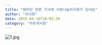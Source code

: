 ```yaml
---
title: "해피빈 관련 기사에 사랑나눔의사회가 있네요"
author: "의사회"
date: 2015-04-16T18:02:29
category: "자유게시판"
---
```


![1.jpg](/files/attach/images/2928/688/032/2e14393e3da049281a798cdcfc01355f.jpg)
